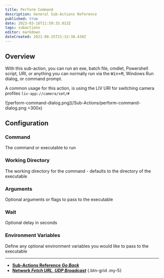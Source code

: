 ```yaml
---
title: Perform Command
description: General Sub-Actions Reference
published: true
date: 2023-03-16T11:59:33.013Z
tags: subactions
editor: markdown
dateCreated: 2021-08-25T21:33:38.438Z
---
```


## Overview

With this sub-action, you can run an exe, batch file, cmdlet, Powershell script, URI, or anything you can normally run via the <kbd>Win+R</kbd>, Windows Run dialog, or command prompt.

A common usage for this action, is using the LIV URI for switching camera profiles `liv-app://camera/set/#`

![perform-command-dialog.png](/Sub-Actions/perform-command-dialog.png =300x)

## Configuration

### Command
The command or executable to run

### Working Directory
The working directory for the command - defaults to the directory of the executable

### Arguments
Optional arguments or flags to pass to the executable

### Wait
Optional delay in seconds

### Environment Variables
Define any optional environment variables you would like to pass to the executable

---

- [<i class="mdi mdi-chevron-left"></i>**Sub-Actions Reference *Go Back***](/Sub-Actions)  
- [<i class="mdi mdi-network primary--text"></i>**Network *Fetch URL, UDP Broadcast***](/Sub-Actions/Network)
{.btn-grid .my-5}